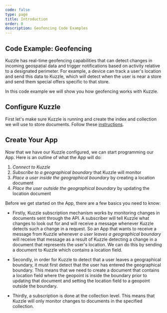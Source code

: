 ```yaml
---
code: false
type: page
title: Introduction
order: 0
description: Geofencing Code Examples
---
```


## Code Example: Geofencing

Kuzzle has real-time geofencing capabilities that can detect changes in incoming geospatial data and trigger notifications based on activity relative to a designated perimeter. For example, a device can track a user's location and send this data to Kuzzle, which will detect when the user is near a store and send them special offers specific to that store.

In this code example we will show you how geofencing works with Kuzzle.

## Configure Kuzzle

First let's make sure Kuzzle is running and create the index and collection we will use to store documents. Follow these [instructions](/core/2/guides/getting-started#running-kuzzle).

## Create Your App

Now that we have our Kuzzle configured, we can start programming our App. Here is an outline of what the App will do:

1. _Connect to Kuzzle_
2. _Subscribe to a geographical boundary_ that Kuzzle will monitor
3. _Place a user inside the geographical boundary_ by creating a location document
4. _Place the user outside the geographical boundary_ by updating the location document

Before we get started on the App, there are a few basics you need to know:

- Firstly, Kuzzle subscription mechanism works by monitoring changes in documents sent through the API. A subscriber will tell Kuzzle what changes to look out for and will receive a message whenever Kuzzle detects such a change in a request. So an App that wants to receive a message from Kuzzle whenever _a user leaves a geographical boundary_ will receive that message as a result of Kuzzle detecting a change in a document that represents the user's location. We can do this by sending a document to Kuzzle which contains a location field.

- Secondly, in order for Kuzzle to detect that a user leaves a geographical boundary, it must first detect that the user has entered the geographical boundary. This means that we need to create a document that contains a location field where the geopoint is inside the boundary prior to updating that document and setting the location field to a geopoint outside the boundary.

- Thirdly, a subscription is done at the collection level. This means that Kuzzle will only monitor changes to documents in the specified collection.
